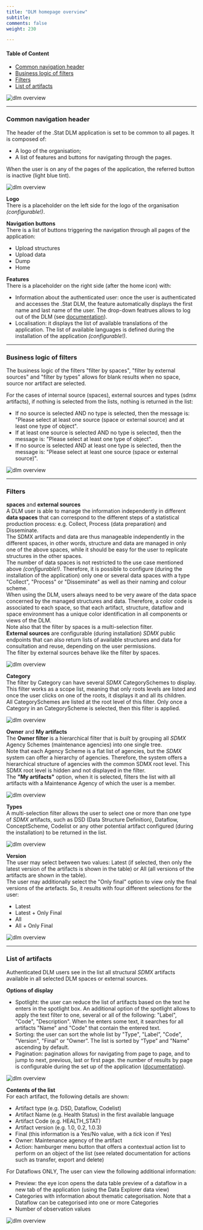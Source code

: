 ```yaml
---
title: "DLM homepage overview"
subtitle: 
comments: false
weight: 230

---
```


#### Table of Content
- [Common navigation header](#common-navigation-header)
- [Business logic of filters](#business-logic-of-filters)
- [Filters](#filters)
- [List of artifacts](#list-of-artifacts)


![dlm overview](/using-dlm/files/dlm-overview-1.png)

---

### Common navigation header

The header of the .Stat DLM application is set to be common to all pages. It is composed of:
* A logo of the organisation;
* A list of features and buttons for navigating through the pages.  

When the user is on any of the pages of the application, the referred button is inactive (light blue tint).

![dlm overview](/using-dlm/files/dlm-overview-1bis.png)

**Logo**  
There is a placeholder on the left side for the logo of the organisation *(configurable!)*.  

**Navigation buttons**  
There is a list of buttons triggering the navigation through all pages of the application:
* Upload structures
* Upload data
* Dump
* Home

**Features**  
There is a placeholder on the right side (after the home icon) with:
* Information about the authenticated user: once the user is authenticated and accesses the .Stat DLM, the feature automatically displays the first name and last name of the user. The drop-down featrues allows to log out of the DLM (see [documentation](https://sis-cc.gitlab.io/dotstatsuite-documentation/using-dlm/log-in-dlm/)).
* Localisation: it displays the list of available translations of the application. The list of available languages is defined during the installation of the application *(configurable!)*.

---

### Business logic of filters

The business logic of the filters "filter by spaces", "filter by external sources" and "filter by types" allows for blank results when no space, source nor artifact are selected.  

For the cases of internal source (spaces), external sources and types (sdmx artifacts), if nothing is selected from the lists, nothing is returned in the list:  
* If no source is selected AND no type is selected, then the message is: "Please select at least one source (space or external source) and at least one type of object".
* If at least one source is selected AND no type is selected, then the message is: "Please select at least one type of object".
* If no source is selected AND at least one type is selected, then the message is: "Please select at least one source (space or external source)".

![dlm overview](/using-dlm/files/dlm-overview-2.png)

---

### Filters
**spaces** and **external sources**  
A DLM user is able to manage the information independently in different **data spaces** that can correspond to the different steps of a statistical production process: e.g. Collect, Process (data preparation) and Disseminate.  
The SDMX artifacts and data are thus manageable independently in the different spaces, in other words, structure and data are managed in only one of the above spaces, while it should be easy for the user to replicate structures in the other spaces.  
The number of data spaces is not restricted to the use case mentioned above *(configurable!)*. Therefore, it is possible to configure (during the installation of the application) only one or several data spaces with a type "Collect", "Process" or "Disseminate" as well as their naming and colour scheme.  
When using the DLM, users always need to be very aware of the data space concerned by the managed structures and data. Therefore, a color code is associated to each space, so that each artifact, structure, dataflow and space environment has a unique color identification in all components or views of the DLM.  
Note also that the filter by spaces is a multi-selection filter.  
**External sources** are configurable (during installation) *SDMX* public endpoints that can also return lists of available structures and data for consultation and reuse, depending on the user permissions.  
The filter by external sources behave like the filter by spaces.

![dlm overview](/using-dlm/files/dlm-overview-3.png)

**Category**  
The filter by Category can have several *SDMX* CategorySchemes to display.  
This filter works as a scope list, meaning that only roots levels are listed and once the user clicks on one of the roots, it displays it and all its children.  
All CategorySchemes are listed at the root level of this filter. Only once a Category in an CategoryScheme is selected, then this filter is applied.

![dlm overview](/using-dlm/files/dlm-overview-4.png)

**Owner** and **My artifacts**  
The **Owner filter** is a hierarchical filter that is *built* by grouping all *SDMX* Agency Schemes (maintenance agencies) into one single tree.  
Note that each Agency Scheme is a flat list of agencies, but the *SDMX* system can offer a hierarchy of agencies. Therefore, the system offers a hierarchical structure of agencies with the common SDMX root level. This SDMX root level is hidden and not displayed in the filter.  
The **"My artifacts"** option, when it is selected, filters the list with all artifacts with a Maintenance Agency of which the user is a member.

![dlm overview](/using-dlm/files/dlm-overview-5.png)

**Types**  
A multi-selection filter allows the user to select one or more than one type of *SDMX* artifacts, such as DSD (Data Structure Definition), Dataflow, ConceptScheme, Codelist or any other potential artifact configured (during the installation) to be returned in the list.  

![dlm overview](/using-dlm/files/dlm-overview-6.png)

**Version**  
The user may select between two values: Latest (if selected, then only the latest version of the artifacts is shown in the table) or All (all versions of the artifacts are shown in the table).  
The user may additionally select the "Only final" option to view only the final versions of the artefacts. So, it results with four different selections for the user:
* Latest
* Latest + Only Final
* All
* All + Only Final

![dlm overview](/using-dlm/files/dlm-overview-7.png)

---

### List of artifacts
Authenticated DLM users see in the list all structural *SDMX* artifacts available in all selected DLM spaces or external sources.  

**Options of display**  
*  Spotlight: the user can reduce the list of artifacts based on the text he enters in the spotlight box. An additional option of the spotlight allows to apply the text filter to one, several or all of the following: "Label", "Code", "Description".
When he enters some text, it searches for all artifacts "Name" and "Code" that contain the entered text.
* Sorting: the user can sort the whole list by "Type", "Label”, "Code", "Version", "Final" or "Owner”. The list is sorted by “Type” and "Name" ascending by default.
* Pagination: pagination allows for navigating from page to page, and to jump to next, previous, last or first page. the number of results by page is configurable during the set up of the application ([documentation](https://sis-cc.gitlab.io/dotstatsuite-documentation/configurations/dlm-configuration/)).

![dlm overview](/using-dlm/files/dlm-overview-8.png)

**Contents of the list**  
For each artifact, the following details are shown:
* Artifact type (e.g. DSD, Dataflow, Codelist)
* Artifact Name (e.g. Health Status) in the first available language
* Artifact Code (e.g. HEALTH_STAT)
* Artifact version (e.g. 1.0, 0.2, 1.0.3)
* Final (this information is a Yes/No value, with a *tick* icon if Yes)
* Owner: Maintenance agency of the artifact
* Action: hamburger menu button that offers a contextual action list to perform on an object of the list (see related documentation for actions such as transfer, export and delete)

For Dataflows ONLY, The user can view the following additional information:
* Preview: the eye icon opens the data table preview of a dataflow in a new tab of the application (using the Data Explorer data view)
* Categories with information about thematic categorisation. Note that a Dataflow can be categorised into one or more Categories
* Number of observation values

![dlm overview](/using-dlm/files/dlm-overview-9.png)
